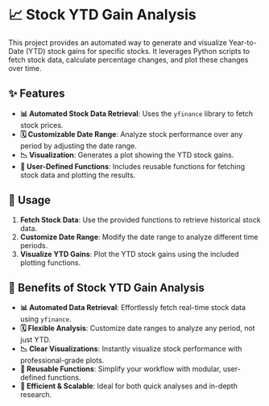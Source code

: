 # 📈 Stock YTD Gain Analysis

This project provides an automated way to generate and visualize Year-to-Date (YTD) stock gains for specific stocks. It leverages Python scripts to fetch stock data, calculate percentage changes, and plot these changes over time.

## ✨ Features

- **📊 Automated Stock Data Retrieval**: Uses the `yfinance` library to fetch stock prices.
- **🗓️ Customizable Date Range**: Analyze stock performance over any period by adjusting the date range.
- **📉 Visualization**: Generates a plot showing the YTD stock gains.
- **🔧 User-Defined Functions**: Includes reusable functions for fetching stock data and plotting the results.


## 🚀 Usage

1. **Fetch Stock Data**: Use the provided functions to retrieve historical stock data.
2. **Customize Date Range**: Modify the date range to analyze different time periods.
3. **Visualize YTD Gains**: Plot the YTD stock gains using the included plotting functions.

## 🎯 Benefits of Stock YTD Gain Analysis

- **📊 Automated Data Retrieval**: Effortlessly fetch real-time stock data using `yfinance`.
- **🗓️ Flexible Analysis**: Customize date ranges to analyze any period, not just YTD.
- **📉 Clear Visualizations**: Instantly visualize stock performance with professional-grade plots.
- **🔧 Reusable Functions**: Simplify your workflow with modular, user-defined functions.
- **🚀 Efficient & Scalable**: Ideal for both quick analyses and in-depth research.
